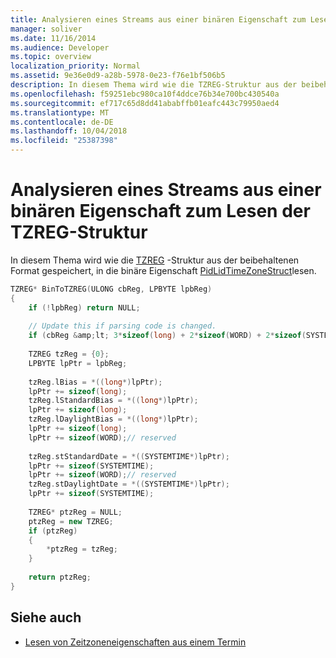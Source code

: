 ```yaml
---
title: Analysieren eines Streams aus einer binären Eigenschaft zum Lesen der TZREG-Struktur
manager: soliver
ms.date: 11/16/2014
ms.audience: Developer
ms.topic: overview
localization_priority: Normal
ms.assetid: 9e36e0d9-a28b-5978-0e23-f76e1bf506b5
description: In diesem Thema wird wie die TZREG-Struktur aus der beibehaltenen Format gespeichert, in die binäre Eigenschaft PidLidTimeZoneStruct lesen.
ms.openlocfilehash: f59251ebc980ca10f4ddce76b34e700bc430540a
ms.sourcegitcommit: ef717c65d8dd41ababffb01eafc443c79950aed4
ms.translationtype: MT
ms.contentlocale: de-DE
ms.lasthandoff: 10/04/2018
ms.locfileid: "25387398"
---
```

# <a name="parse-a-stream-from-a-binary-property-to-read-the-tzreg-structure"></a>Analysieren eines Streams aus einer binären Eigenschaft zum Lesen der TZREG-Struktur

In diesem Thema wird wie die [TZREG](tzreg.md) -Struktur aus der beibehaltenen Format gespeichert, in die binäre Eigenschaft [PidLidTimeZoneStruct](https://msdn.microsoft.com/library/2acf0036-2f3e-4f90-8614-7aa667860f74%28Office.15%29.aspx)lesen.
  
```cpp
TZREG* BinToTZREG(ULONG cbReg, LPBYTE lpbReg)  
{ 
    if (!lpbReg) return NULL;  
 
    // Update this if parsing code is changed. 
    if (cbReg &amp;lt; 3*sizeof(long) + 2*sizeof(WORD) + 2*sizeof(SYSTEMTIME)) return NULL; 
 
    TZREG tzReg = {0}; 
    LPBYTE lpPtr = lpbReg; 
 
    tzReg.lBias = *((long*)lpPtr); 
    lpPtr += sizeof(long); 
    tzReg.lStandardBias = *((long*)lpPtr); 
    lpPtr += sizeof(long); 
    tzReg.lDaylightBias = *((long*)lpPtr); 
    lpPtr += sizeof(long); 
    lpPtr += sizeof(WORD);// reserved 
 
    tzReg.stStandardDate = *((SYSTEMTIME*)lpPtr); 
    lpPtr += sizeof(SYSTEMTIME); 
    lpPtr += sizeof(WORD);// reserved 
    tzReg.stDaylightDate = *((SYSTEMTIME*)lpPtr); 
    lpPtr += sizeof(SYSTEMTIME); 
 
    TZREG* ptzReg = NULL; 
    ptzReg = new TZREG; 
    if (ptzReg) 
    { 
        *ptzReg = tzReg; 
    } 
 
    return ptzReg; 
} 

```

## <a name="see-also"></a>Siehe auch

- [Lesen von Zeitzoneneigenschaften aus einem Termin](how-to-read-time-zone-properties-from-an-appointment.md)

